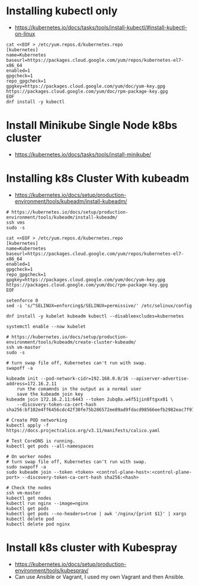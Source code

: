 # Installing kubectl only

* https://kubernetes.io/docs/tasks/tools/install-kubectl/#install-kubectl-on-linux

```
cat <<EOF > /etc/yum.repos.d/kubernetes.repo
[kubernetes]
name=Kubernetes
baseurl=https://packages.cloud.google.com/yum/repos/kubernetes-el7-x86_64
enabled=1
gpgcheck=1
repo_gpgcheck=1
gpgkey=https://packages.cloud.google.com/yum/doc/yum-key.gpg https://packages.cloud.google.com/yum/doc/rpm-package-key.gpg
EOF
dnf install -y kubectl
```

# Install Minikube Single Node k8bs cluster

* https://kubernetes.io/docs/tasks/tools/install-minikube/

# Installing k8s Cluster With kubeadm

* https://kubernetes.io/docs/setup/production-environment/tools/kubeadm/install-kubeadm/

```
# https://kubernetes.io/docs/setup/production-environment/tools/kubeadm/install-kubeadm/
ssh vms
sudo -s

cat <<EOF > /etc/yum.repos.d/kubernetes.repo
[kubernetes]
name=Kubernetes
baseurl=https://packages.cloud.google.com/yum/repos/kubernetes-el7-x86_64
enabled=1
gpgcheck=1
repo_gpgcheck=1
gpgkey=https://packages.cloud.google.com/yum/doc/yum-key.gpg https://packages.cloud.google.com/yum/doc/rpm-package-key.gpg
EOF

setenforce 0
sed -i 's/^SELINUX=enforcing$/SELINUX=permissive/' /etc/selinux/config

dnf install -y kubelet kubeadm kubectl --disableexcludes=kubernetes

systemctl enable --now kubelet

# https://kubernetes.io/docs/setup/production-environment/tools/kubeadm/create-cluster-kubeadm/
ssh vm-master
sudo -s

# turn swap file off, Kubernetes can't run with swap.
swapoff -a

kubeadm init --pod-network-cidr=192.168.0.0/16 --apiserver-advertise-address=172.16.2.11
	run the comamnds in the output as a normal user
	save the kubeadm join key
kubeadm join 172.16.2.11:6443 --token 2ubq8a.w4f51jin8ftgxx01 \
    --discovery-token-ca-cert-hash sha256:bf102e4ff6456cdc42f30fe75b286572ee89ad9fdacd98566eefb2982eac7f97 

# Create POD networking
kubectl apply -f https://docs.projectcalico.org/v3.11/manifests/calico.yaml

# Test CoreDNS is running.
kubectl get pods --all-namespaces

# On worker nodes
# turn swap file off, Kubernetes can't run with swap.
sudo swapoff -a
sudo kubeadm join --token <token> <control-plane-host>:<control-plane-port> --discovery-token-ca-cert-hash sha256:<hash>

# Check the nodes
ssh vm-master
kubectl get nodes
kubectl run nginx --image=nginx
kubectl get pods
kubectl get pods --no-headers=true | awk '/nginx/{print $1}' | xargs  kubectl delete pod
kubectl delete pod nginx
```

# Install k8s cluster with Kubespray

* https://kubernetes.io/docs/setup/production-environment/tools/kubespray/
* Can use Ansible or Vagrant, I used my own Vagrant and then Ansible.
